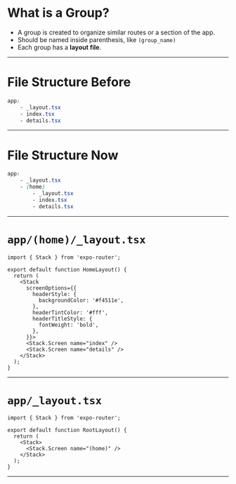 # What is a Group?
- A group is created to organize similar routes or a section of the app.
- Should be named inside parenthesis, like `(group_name)`
- Each group has a **layout file**.

---
# File Structure Before
``` css
app:
	- _layout.tsx
	- index.tsx
	- details.tsx
```

---
# File Structure Now
``` css
app:
	- _layout.tsx
	- (home)
		- _layout.tsx
		- index.tsx
		- details.tsx
```

---
# `app/(home)/_layout.tsx`
``` tsx
import { Stack } from 'expo-router';

export default function HomeLayout() {
  return (
    <Stack
      screenOptions={{
        headerStyle: {
          backgroundColor: '#f4511e',
        },
        headerTintColor: '#fff',
        headerTitleStyle: {
          fontWeight: 'bold',
        },
      }}>
      <Stack.Screen name="index" />
      <Stack.Screen name="details" />
    </Stack>
  );
}
```

---
# `app/_layout.tsx`
``` tsx
import { Stack } from 'expo-router';

export default function RootLayout() {
  return (
    <Stack>
      <Stack.Screen name="(home)" />
    </Stack>
  );
}
```

---
